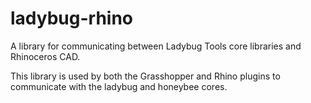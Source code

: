 # ladybug-rhino
A library for communicating between Ladybug Tools core libraries and Rhinoceros CAD.

This library is used by both the Grasshopper and Rhino plugins to communicate with the
ladybug and honeybee cores.
